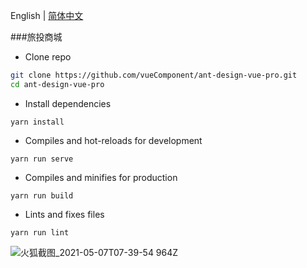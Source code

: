 English | [简体中文](./README.zh-CN.md)


###旅投商城

- Clone repo
```bash
git clone https://github.com/vueComponent/ant-design-vue-pro.git
cd ant-design-vue-pro
```

- Install dependencies
```
yarn install
```

- Compiles and hot-reloads for development
```
yarn run serve
```

- Compiles and minifies for production
```
yarn run build
```

- Lints and fixes files
```
yarn run lint
```

![火狐截图_2021-05-07T07-39-54 964Z](https://user-images.githubusercontent.com/30033591/117415996-82fda100-af4b-11eb-91fc-ccd320cac914.png)

